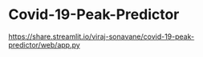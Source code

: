 # Covid-19-Peak-Predictor
https://share.streamlit.io/viraj-sonavane/covid-19-peak-predictor/web/app.py
